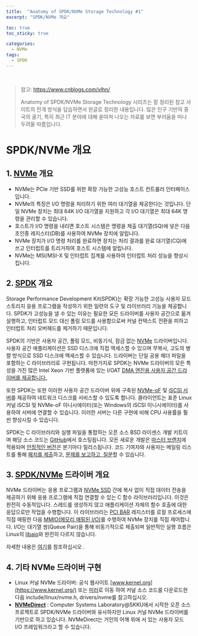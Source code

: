 ```yaml
---
title:  "Anatomy of SPDK/NVMe Storage Technology #1"
excerpt: "SPDK/NVMe 개요"

toc: true
toc_sticky: true

categories:
  - NVMe
tags:
  - SPDK
---
```


<br>

> 참고: https://www.cnblogs.com/vlhn/
>
> Anatomy of SPDK/NVMe Storage Technology 시리즈는 잘 정리된 참고 사이트의 전개 방식을 답습하면서 한글로 정리한 내용입니다. 많은 인구 기반의 중국의 굴기, 특히 최근 IT 분야에 대해 쏟아져 나오는 자료를 보면 부러움을 떠나 두려울 따름입니다.
>

# SPDK/NVMe 개요

## **1. [NVMe](http://www.nvmexpress.org/) 개요**

- NVMe는 PCIe 기반 SSD를 위한 확장 가능한 고성능 호스트 컨트롤러 인터페이스입니다.
- NVMe의 특징은 I/O 명령을 처리하기 위한 여러 대기열을 제공한다는 것입니다. 단일 NVMe 장치는 최대 64K I/O 대기열을 지원하고 각 I/O 대기열은 최대 64K 명령을 관리할 수 있습니다.
- 호스트가 I/O 명령을 내리면 호스트 시스템은 명령을 제출 대기열(SQ)에 넣은 다음 초인종 레지스터(DB)를 사용하여 NVMe 장치에 알립니다.
- NVMe 장치가 I/O 명령 처리를 완료하면 장치는 처리 결과를 완료 대기열(CQ)에 쓰고 인터럽트를 트리거하여 호스트 시스템에 알립니다.
- NVMe는 MSI/MSI-X 및 인터럽트 집계를 사용하여 인터럽트 처리 성능을 향상시킵니다.



## **2. [SPDK](http://www.spdk.io/) 개요**

Storage Performance Development Kit(SPDK)는 확장 가능한 고성능 사용자 모드 스토리지 응용 프로그램을 작성하기 위한 일련의 도구 및 라이브러리 기능을 제공합니다. SPDK가 고성능을 낼 수 있는 이유는 필요한 모든 드라이버를 사용자 공간으로 옮겨 실행하고, 인터럽트 모드 대신 폴링 모드를 사용함으로써 커널 컨텍스트 전환을 피하고 인터럽트 처리 오버헤드를 제거하기 때문입니다.

SPDK의 기반은 사용자 공간, 폴링 모드, 비동기식, 잠금 없는 [NVMe](http://www.nvmexpress.org/) 드라이버입니다. 사용자 공간 애플리케이션은 SSD 디스크에 직접 액세스할 수 있으며 무복사, 고도의 병렬 방식으로 SSD 디스크에 액세스할 수 있습니다. 드라이버는 단일 공용 헤더 파일을 포함하는 C 라이브러리로 구현됩니다. 마찬가지로 SPDK는 NVMe 드라이버의 모든 특성을 가진 많은 Intel Xeon 기반 플랫폼에 있는 I/OAT [DMA 엔진용 사용자 공간 드라이버를 제공합니다.](https://en.wikipedia.org/wiki/Direct_memory_access)

또한 SPDK는 또한 이러한 사용자 공간 드라이버 위에 구축된 [NVMe-oF](http://www.nvmexpress.org/nvm-express-over-fabrics-specification-released) 및 [iSCSI 서버](https://en.wikipedia.org/wiki/ISCSI)를 제공하여 네트워크 디스크를 서비스할 수 있도록 합니다. 클라이언트는 표준 Linux 커널 iSCSI 및 NVMe-oF 이니시에이터(또는 Windows의 iSCSI 이니시에이터)를 사용하여 서버에 연결할 수 있습니다. 이러한 서버는 다른 구현에 비해 CPU 사용률을 훨씬 향상시킬 수 있습니다.

SPDK는 C 라이브러리와 실행 파일을 통합하는 오픈 소스 BSD 라이센스 개발 키트이며 해당 소스 코드는 [GitHub](https://github.com/spdk/spdk)에서 호스팅됩니다. 모든 새로운 개발은 [마스터 브랜치](https://github.com/spdk/spdk/tree/master)에 적용되며 [안정적인 버전](https://github.com/spdk/spdk/releases)은 분기마다 릴리스됩니다. 코드 기여자와 사용자는 메일링 리스트를 통해 [패치를 제출](http://www.spdk.io/development/)하고, [문제를 보고하고, 질문](https://github.com/spdk/spdk/issues)할 수 있습니다.



## **3. [SPDK/NVMe](http://www.spdk.io/doc/nvme.html) 드라이버 개요**

NVMe 드라이버는 응용 프로그램과 [NVMe SSD](http://nvmexpress.org/) 간에 복사 없이 직접 데이터 전송을 제공하기 위해 응용 프로그램에 직접 연결할 수 있는 C 함수 라이브러리입니다. 이것은 완전히 수동적입니다. 스레드를 생성하지 않고 애플리케이션 자체의 함수 호출에 대한 응답으로만 작업을 수행합니다. 이 라이브러리는 [PCI BAR](https://en.wikipedia.org/wiki/PCI_configuration_space) 레지스터를 로컬 프로세스에 직접 매핑한 다음 [MMIO(메모리 매핑된 I/O)](https://en.wikipedia.org/wiki/Memory-mapped_I/O)를 수행하여 NVMe 장치를 직접 제어합니다. I/O는 대기열 쌍(Queue Pair)을 통해 비동기적으로 제출되며 일반적인 실행 흐름은 Linux의 [libaio](http://man7.org/linux/man-pages/man2/io_submit.2.html)와 완전히 다르지 않습니다.

자세한 내용은 [여기](http://www.spdk.io/doc/nvme.html)를 참조하십시오 .



## **4. 기타 NVMe 드라이버 구현**

- Linux 커널 NVMe 드라이버: 공식 웹사이트 [www.kernel.org](https://www.kernel.org/) 또는 [미러](https://mirror.tuna.tsinghua.edu.cn/)로 이동 하여 커널 소스 코드를 다운로드한 다음 include/linux/nvme.h, drivers/nvme를 참고하십시오.
- **[NVMeDirect](https://github.com/nvmedirect/nvmedirect)** : Computer Systems Laboratory@SKKU에서 시작한 오픈 소스 프로젝트로 SPDK/NVMe 드라이버와 유사하지만 Linux 커널 NVMe 드라이버를 기반으로 하고 있습니다. NVMeDirect는 거인의 어깨 위에 서 있는 사용자 모드 I/O 프레임워크라고 할 수 있습니다.
